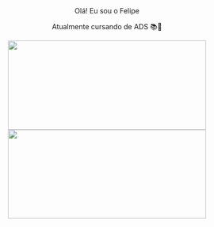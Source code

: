 <div align="center">
  Olá! Eu sou o Felipe

  Atualmente cursando de ADS 📚🖤
</div>
<div align="center">
  <a href="https://github.com/felipe5744">
  <img height="180em" width="400em" src="https://github-readme-stats.vercel.app/api?username=felipe5744&show_icons=true&theme=dark&include_all_commits=true&count_private=true"/>
  <img height="180em" width="400em" src="https://github-readme-stats.vercel.app/api/top-langs/?username=felipe5744&layout=compact&langs_count=7&theme=dark"/>
</div>
